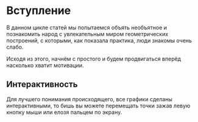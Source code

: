 # Вступление

В данном цикле статей мы попытаемся объять необъятное и познакомить народ с увлекательным миром геометрических
построений, с которыми, как показала практика, люди знакомы очень слабо.

Исходя из этого, начнём с простого и будем продвигаться вперёд насколько хватит мотивации.

## Интерактивность

Для лучшего понимания происходящего, все графики сделаны интерактивными, то бишь вы можете перемещать точки зажав левую
кнопку мыши или елозя пальцем по экрану. 